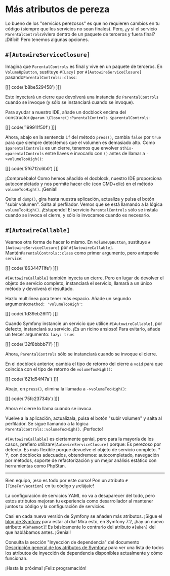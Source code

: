 # Más atributos de pereza

Lo bueno de los "servicios perezosos" es que no requieren cambios en tu código (siempre que los servicios no sean finales). Pero, ¿y si el servicio `ParentalControls`viviera dentro de un paquete de terceros y fuera final? ¡Difícil! Pero tenemos algunas opciones.

## `#[AutowireServiceClosure]`

Imagina que `ParentalControls` es final y vive en un paquete de terceros. En `VolumeUpButton`, sustituye `#[Lazy]` por `#[AutowireServiceClosure]` pasando`ParentalControls::class`:

[[[ code('b8be529458') ]]]

Esto inyectará un cierre que devolverá una instancia de `ParentalControls` cuando se invoque (y sólo se instanciará cuando se invoque).

Para ayudar a nuestro IDE, añade un docblock encima del constructor:`@param \Closure():ParentalControls $parentalControls`:

[[[ code('199911f50f') ]]]

Ahora, abajo en la sentencia `if` del método `press()`, cambia `false` por `true` para que siempre detectemos que el volumen es demasiado alto. Como `$parentalControls` es un cierre, tenemos que envolver `$this->parentalControls` entre llaves e invocarlo con `()` antes de llamar a `->volumeTooHigh()`:

[[[ code('5f6712c6b0') ]]]

¡Compruébalo! Como hemos añadido el docblock, nuestro IDE proporciona autocompletado y nos permite hacer clic (con CMD+clic) en el método `volumeTooHigh()`. ¡Genial!

Quita el `dump()`, gira hasta nuestra aplicación, actualiza y pulsa el botón "subir volumen". Salta al perfilador. Vemos que se está llamando a la lógica `volumeTooHigh()`. ¡Estupendo! El servicio `ParentalControls` sólo se instala cuando se invoca el cierre, y sólo lo invocamos cuando es necesario.

## `#[AutowireCallable]`

Veamos otra forma de hacer lo mismo. En `VolumeUpButton`, sustituye `#[AutowireServiceClosure]` por `#[AutowireCallable]`. Mantén`ParentalControls::class` como primer argumento, pero anteponle `service`:

[[[ code('86344711fe') ]]]

`#[AutowireCallable]` también inyecta un cierre. Pero en lugar de devolver el objeto de servicio completo, instanciará el servicio, llamará a un único método y devolverá el resultado.

Hazlo multilínea para tener más espacio. Añade un segundo argumento:`method: 'volumeTooHigh'`:

[[[ code('fd39eb26f1') ]]]

Cuando Symfony instancie un servicio que utilice `#[AutowireCallable]`, por defecto, instanciará su servicio. ¡Es un ricino ansioso! Para evitarlo, añade un tercer argumento: `lazy: true`:

[[[ code('32f8bbbb71') ]]]

Ahora, `ParentalControls` sólo se instanciará cuando se invoque el cierre.

En el docblock anterior, cambia el tipo de retorno del cierre a `void` para que coincida con el tipo de retorno de `volumeTooHigh()`:

[[[ code('621d54f47a') ]]]

Abajo, en `press()`, elimina la llamada a `->volumeTooHigh()`:

[[[ code('75fc23734b') ]]]

Ahora el cierre lo llama cuando se invoca.

Vuelve a la aplicación, actualízala, pulsa el botón "subir volumen" y salta al perfilador. Se sigue llamando a la lógica `ParentalControls::volumeTooHigh()`. ¡Perfecto!

`#[AutowireCallable]` es ciertamente genial, pero para la mayoría de los casos, prefiero utilizar`#[AutowireServiceClosure]` porque: Es perezoso por defecto. Es más flexible porque devuelve el objeto de servicio completo. * Y, con docblocks adecuados, obtendremos: autocompletado, navegación por métodos, soporte de refactorización y un mejor análisis estático con herramientas como PhpStan.

---

Bien equipo, ¡eso es todo por este curso! Pon un atributo `#[TimeForVacation]` en tu código y ¡relájate!

La configuración de servicios YAML no va a desaparecer del todo, pero estos atributos mejoran tu experiencia como desarrollador al mantener juntos tu código y la configuración de servicios.

Casi en cada nueva versión de Symfony se añaden más atributos. ¡Sigue el [blog de Symfony](https://symfony.com/blog) para estar al día! Mira esto, en Symfony 7.2, ¡hay un nuevo atributo `#[WhenNot]`! Es básicamente lo contrario del atributo `#[When]` del que hablábamos antes. ¡Genial!

Consulta la sección "Inyección de dependencia" del documento [Descripción general de los atributos de Symfony](https://symfony.com/doc/current/reference/attributes.html#dependency-injection) para ver una lista de todos los atributos de inyección de dependencia disponibles actualmente y cómo funcionan.

¡Hasta la próxima! ¡Feliz programación!